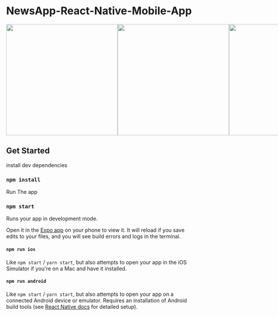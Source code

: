 # NewsApp-React-Native-Mobile-App

<div style="display: flex;">
    <img src="![news3](https://github.com/Hashmu0786/News-App/assets/128887812/2f1d6dc1-a56b-4f5b-b096-4fd567c5aaf1)  
" width="300" />
    <img src="![news2](https://github.com/Hashmu0786/News-App/assets/128887812/e0a8974d-5d2b-4d47-99be-2197a02f22ef)  
" width="300" />
  <img src="![news1](https://github.com/Hashmu0786/News-App/assets/128887812/073d8544-8625-4941-867a-5716381863d0)
 
" width="300" />
</div>





## Get Started

install dev dependencies

### `npm install`

Run The app

### `npm start`

Runs your app in development mode.

Open it in the [Expo app](https://expo.io) on your phone to view it. It will reload if you save edits to your files, and you will see build errors and logs in the terminal.

#### `npm run ios`

Like `npm start` / `yarn start`, but also attempts to open your app in the iOS Simulator if you're on a Mac and have it installed.

#### `npm run android`

Like `npm start` / `yarn start`, but also attempts to open your app on a connected Android device or emulator. Requires an installation of Android build tools (see [React Native docs](https://facebook.github.io/react-native/docs/getting-started.html) for detailed setup).

<br />
